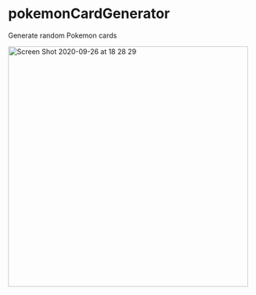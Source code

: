 # pokemonCardGenerator
Generate random Pokemon cards



<img width="490" alt="Screen Shot 2020-09-26 at 18 28 29" src="https://user-images.githubusercontent.com/65219445/94337582-88465500-0026-11eb-8484-7d274a262d3a.png">
